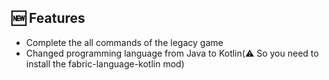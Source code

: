 ## 🆕 Features

- Complete the all commands of the legacy game
- Changed programming language from Java to Kotlin(⚠️ So you need to install the fabric-language-kotlin mod)